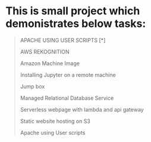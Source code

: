 # This is small project which demonistrates below tasks:

>APACHE USING USER SCRIPTS [*]
>
>AWS REKOGNITION
>
>Amazon Machine Image
>
>Installing Jupyter on a remote machine
>
>Jump box
>
>Managed Relational Database Service
>
>Serverless webpage with lambda and api gateway
>
>Static website hosting on S3
>
>Apache using User scripts
